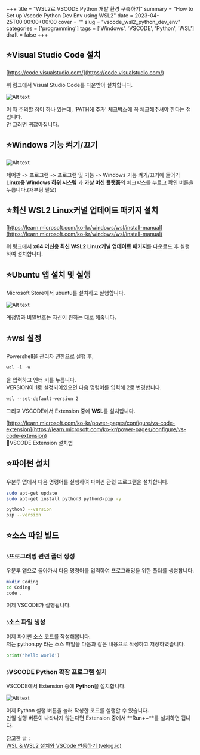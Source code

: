 +++
title = "WSL2로 VSCODE Python 개발 환경 구축하기"
summary = "How to Set up Vscode Python Dev Env using WSL2"
date = 2023-04-25T00:00:00+00:00
cover = ""
slug = "vscode_wsl2_python_dev_env"
categories = ['programming']
tags = ['Windows', 'VSCODE', 'Python', 'WSL']
draft = false
+++
## ⭐Visual Studio Code 설치

[https://code.visualstudio.com/](https://code.visualstudio.com/)

위 링크에서 Visual Studio Code를 다운받아 설치합니다.

![Alt text](/../../images/2023/2023-04-25_1_wsl2_vscode_c/1.png)

이 때 주의할 점이 하나 있는데, 'PATH에 추가' 체크박스에 꼭 체크해주셔야 한다는 점입니다.  
안 그러면 귀찮아집니다.

## ⭐Windows 기능 켜기/끄기

![Alt text](/../../images/2023/2023-04-25_1_wsl2_vscode_c/2.png)

제어판 -> 프로그램 -> 프로그램 및 기능 -> Windows 기능 켜기/끄기에 들어가 **Linux용 Windows 하위 시스템** 과 **가상 머신 플랫폼**의 체크박스를 누르고 확인 버튼을 누릅니다.(재부팅 필요)

## ⭐최신 WSL2 Linux커널 업데이트 패키지 설치

[https://learn.microsoft.com/ko-kr/windows/wsl/install-manual](https://learn.microsoft.com/ko-kr/windows/wsl/install-manual)

위 링크에서 **x64 머신용 최신 WSL2 Linux커널 업데이트 패키지**를 다운로드 후 실행하여 설치합니다.


## ⭐Ubuntu 앱 설치 및 실행

Microsoft Store에서 ubuntu를 설치하고 실행합니다.

![Alt text](/../../images/2023/2023-04-25_1_wsl2_vscode_c/3.png)

계정명과 비밀번호는 자신이 원하는 대로 해줍니다.


## ⭐wsl 설정

Powershell을 관리자 권한으로 실행 후,  

```bash
wsl -l -v
```

을 입력하고 엔터 키를 누릅니다.  
VERSION이 1로 설정되어있으면 다음 명령어를 입력해 2로 변경합니다.  

```bash
wsl --set-default-version 2
```

그리고 VSCODE에서 Extension 중에 **WSL**를 설치합니다.  

[https://learn.microsoft.com/ko-kr/power-pages/configure/vs-code-extension](https://learn.microsoft.com/ko-kr/power-pages/configure/vs-code-extension)  
🔼VSCODE Extension 설치법
  

## ⭐파이썬 설치

우분투 앱에서 다음 명령어를 실행하여 파이썬 관련 프로그램을 설치합니다.
  
```bash
sudo apt-get update
sudo apt-get install python3 python3-pip -y

python3 --version
pip --version
```

## ⭐소스 파일 빌드

### 💧프로그래밍 관련 폴더 생성

우분투 앱으로 돌아가서 다음 명령어를 입력하여 프로그래밍을 위한 폴더를 생성합니다.

```bash
mkdir Coding
cd Coding
code .
```

이제 VSCODE가 실행됩니다.

### 💧소스 파일 생성

이제 파이썬 소스 코드를 작성해봅니다.  
저는 python.py 라는 소스 파일을 다음과 같은 내용으로 작성하고 저장하였습니다.

```python
print('hello world')
```
  
### 💧VSCODE Python 확장 프로그램 설치

VSCODE에서 Extension 중에 **Python**을 설치합니다.  

![Alt text](/../../images/2023/2023-04-25_3_wsl2_vscode_python/1.png)
  
이제 Python 실행 버튼을 눌러 작성한 코드를 실행할 수 있습니다.  
만일 실행 버튼이 나타나지 않는다면 Extension 중에서 **Run++**를 설치하면 됩니다.

참고한 글 :  
[WSL & WSL2 설치와 VSCode 연동하기 (velog.io)](https://velog.io/@gidskql6671/WSL-WSL2-%EC%84%A4%EC%B9%98-VSCode-%EC%97%B0%EB%8F%99)  